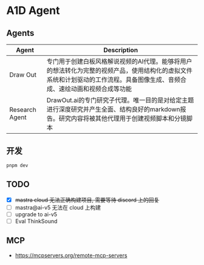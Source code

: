 # A1D Agent

## Agents

| Agent | Description |
|-------|-------------|
| Draw Out | 专门用于创建白板风格解说视频的AI代理。能够将用户的想法转化为完整的视频产品，使用结构化的虚拟文件系统和计划驱动的工作流程。具备图像生成、音频合成、速绘动画和视频合成等功能|
| Research Agent | DrawOut.ai的专门研究子代理。唯一目的是对给定主题进行深度研究并产生全面、结构良好的markdown报告。研究内容将被其他代理用于创建视频脚本和分镜脚本 |

## 开发

```sh
pnpm dev
```

## TODO

- [x] <del>mastra cloud 无法正确构建项目, 需要等待 discord 上的回复</del>
- [ ] mastra@ai-v5 无法在 cloud 上构建
- [ ] upgrade to ai-v5
- [ ] Eval ThinkSound

## MCP
- https://mcpservers.org/remote-mcp-servers